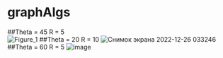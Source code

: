 # graphAlgs
##Theta = 45 R = 5  
![Figure_1](https://user-images.githubusercontent.com/56964428/209480764-854d4fb7-2ca0-4df9-9275-672555cdcd3f.png)
##Theta = 20 R = 10
![Снимок экрана 2022-12-26 033246](https://user-images.githubusercontent.com/56964428/209480771-7d7d8f10-4eb3-43c4-8a04-45a0d2c56677.png)
##Theta = 60 R = 5
![image](https://user-images.githubusercontent.com/56964428/209480848-c9906a1d-4dd7-4b1e-89ce-9a516cdfcb7d.png)

